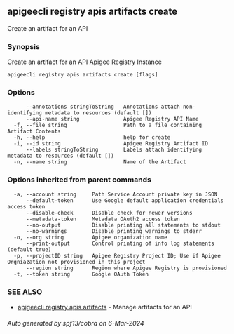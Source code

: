 ## apigeecli registry apis artifacts create

Create an artifact for an API

### Synopsis

Create an artifact for an API Apigee Registry Instance

```
apigeecli registry apis artifacts create [flags]
```

### Options

```
      --annotations stringToString   Annotations attach non-identifying metadata to resources (default [])
      --api-name string              Apigee Registry API Name
  -f, --file string                  Path to a file containing Artifact Contents
  -h, --help                         help for create
  -i, --id string                    Apigee Registry Artifact ID
      --labels stringToString        Labels attach identifying metadata to resources (default [])
  -n, --name string                  Name of the Artifact
```

### Options inherited from parent commands

```
  -a, --account string     Path Service Account private key in JSON
      --default-token      Use Google default application credentials access token
      --disable-check      Disable check for newer versions
      --metadata-token     Metadata OAuth2 access token
      --no-output          Disable printing all statements to stdout
      --no-warnings        Disable printing warnings to stderr
  -o, --org string         Apigee organization name
      --print-output       Control printing of info log statements (default true)
  -p, --projectID string   Apigee Registry Project ID; Use if Apigee Orgniazation not provisioned in this project
      --region string      Region where Apigee Registry is provisioned
  -t, --token string       Google OAuth Token
```

### SEE ALSO

* [apigeecli registry apis artifacts](apigeecli_registry_apis_artifacts.md)	 - Manage artifacts for an API

###### Auto generated by spf13/cobra on 6-Mar-2024
